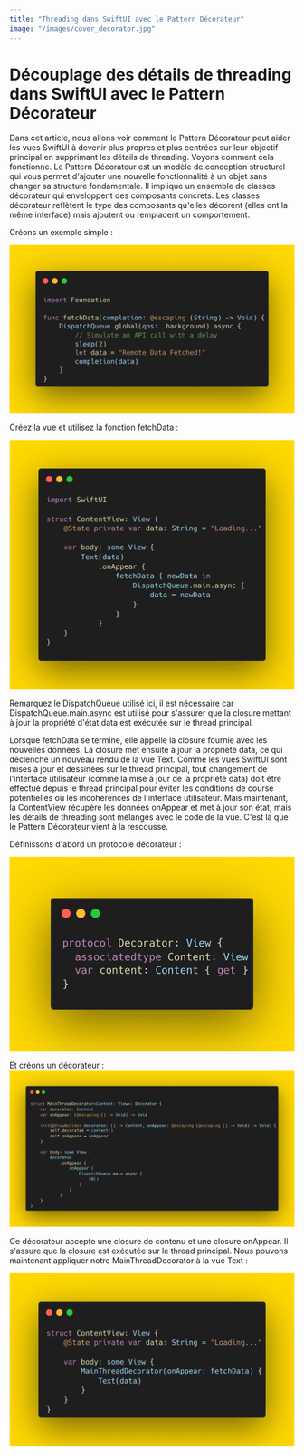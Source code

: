 ```yaml
---
title: "Threading dans SwiftUI avec le Pattern Décorateur"
image: "/images/cover_decorator.jpg"
---
```


# Découplage des détails de threading dans SwiftUI avec le Pattern Décorateur

Dans cet article, nous allons voir comment le Pattern Décorateur peut aider les vues SwiftUI à devenir plus propres et plus centrées sur leur objectif principal en supprimant les détails de threading. Voyons comment cela fonctionne. Le Pattern Décorateur est un modèle de conception structurel qui vous permet d'ajouter une nouvelle fonctionnalité à un objet sans changer sa structure fondamentale. Il implique un ensemble de classes décorateur qui enveloppent des composants concrets. Les classes décorateur reflètent le type des composants qu'elles décorent (elles ont la même interface) mais ajoutent ou remplacent un comportement.

Créons un exemple simple :

![](/images/ouHhzvPJlaDX5erTqOA8J3EQxk.png)

Créez la vue et utilisez la fonction fetchData :

![](/images/y3sAQ2ItHQQ4XLYD7ME5Dd5uCt8.png)

Remarquez le DispatchQueue utilisé ici, il est nécessaire car DispatchQueue.main.async est utilisé pour s'assurer que la closure mettant à jour la propriété d'état data est exécutée sur le thread principal.

Lorsque fetchData se termine, elle appelle la closure fournie avec les nouvelles données. La closure met ensuite à jour la propriété data, ce qui déclenche un nouveau rendu de la vue Text. Comme les vues SwiftUI sont mises à jour et dessinées sur le thread principal, tout changement de l'interface utilisateur (comme la mise à jour de la propriété data) doit être effectué depuis le thread principal pour éviter les conditions de course potentielles ou les incohérences de l'interface utilisateur. Mais maintenant, la ContentView récupère les données onAppear et met à jour son état, mais les détails de threading sont mélangés avec le code de la vue. C'est là que le Pattern Décorateur vient à la rescousse.

Définissons d'abord un protocole décorateur :

![](/images/rLMV0bpZjwAJNOgMdbuBleDEcM.png)

Et créons un décorateur :
![](/images/TbfRz8NH2b7antsiwZSihRCHiE.png)

Ce décorateur accepte une closure de contenu et une closure onAppear. Il s'assure que la closure est exécutée sur le thread principal. Nous pouvons maintenant appliquer notre MainThreadDecorator à la vue Text :

![](/images/sqZDUt3ObWv7Jksg6f8ME9Oaug.png)